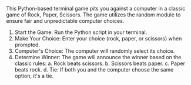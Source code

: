 This Python-based terminal game pits you against a computer in a classic game of Rock, Paper, Scissors. The game utilizes the random module to ensure fair and unpredictable computer choices.

  1. Start the Game: Run the Python script in your terminal.
  2. Make Your Choice: Enter your choice (rock, paper, or scissors) when prompted.
  3. Computer's Choice: The computer will randomly select its choice.
  4. Determine Winner: The game will announce the winner based on the classic rules:
     a. Rock beats scissors.
     b. Scissors beats paper.
     c. Paper beats rock.
     d. Tie: If both you and the computer choose the same option, it's a tie.
